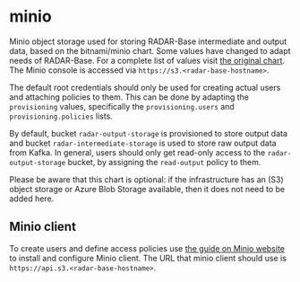 # minio

Minio object storage used for storing RADAR-Base intermediate and output data, based on the bitnami/minio chart. Some values have changed to adapt needs of RADAR-Base. For a complete list of values visit [the original chart](https://github.com/RADAR-base/radar-helm-charts/tree/main/external/minio). The Minio console is accessed via `https://s3.<radar-base-hostname>`.

The default root credentials should only be used for creating actual users and attaching policies to them. This can be done by adapting the `provisioning` values, specifically the `provisioning.users` and `provisioning.policies` lists.

By default, bucket `radar-output-storage` is provisioned to store output data and bucket `radar-intermediate-storage` is used to store raw output data from Kafka. In general, users should only get read-only access to the `radar-output-storage` bucket, by assigning the `read-output` policy to them.

Please be aware that this chart is optional: if the infrastructure has an (S3) object storage or Azure Blob Storage available, then it does not need to be added here.

## Minio client

To create users and define access policies use [the guide on Minio website](https://docs.min.io/docs/minio-client-quickstart-guide.html) to install and configure Minio client. The URL that minio client should use is `https://api.s3.<radar-base-hostname>`.